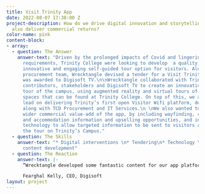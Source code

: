 ```yaml
---
title: Visit Trinity App
date: 2022-08-07 17:38:00 Z
project-description: How do we drive digital innovation and storytelling that will
  also deliver commercial returns?
color-name: pink
content-block:
- array:
  - question: The Answer
    answer-text: "Driven by the prolonged impacts of Covid and lingering social distancing
      requirements, Trinity College were looking to develop  a quality, low-touch,
      innovative and engaging self-guided tour option for visitors. Along with Trinity’s
      procurement team, Wrecktangle devised a tender for a Visit Trinity app, which
      was awarded to Digisoft TV.\n\nWrecktangle collaborated with Trinity content
      contributors, stakeholders and Digisoft TV to create an innovative self-guided
      tour of the campus, using augmented reality and virtual tours of the incredible
      spaces that can be found at Trinity College. On top of this, we also helped
      lead on delivering Trinity’s first open Visitor Wifi platform, devising specifications
      along with TCD Procurement and IT Services.\n \nWe also wanted to focus on the
      wider commercial value-add of the app, by including wayfinding, catering, retail
      and accommodation information and upselling opportunities, and integrating beacon
      technology to allow targeted information to be sent to visitors as they take
      the tour on Trinity’s Campus."
  - question: The Skills
    answer-text: "* Digital interventions \n* Tendering\n* Technology \n* Innovative
      content development"
  - question: The Reaction
    answer-text: |-
      “Wrecktangle developed some fantastic content for our app platform. They were also focused on delivering an innovative product that could evolve and remain relevant for their client and the visitors in years to come.”

      Fearghal Kelly, CEO, Digisoft
layout: project
---
```


